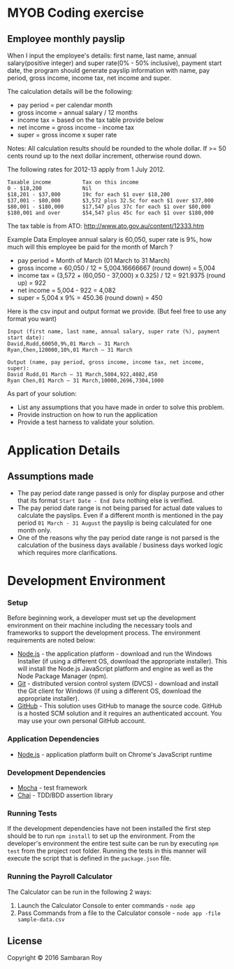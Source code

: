 # MYOB Coding exercise
## Employee monthly payslip

When I input the employee's details: first name, last name, annual salary(positive integer) and super rate(0% - 50% inclusive), payment start date, the program should generate payslip information with name, pay period,  gross income, income tax, net income and super.

The calculation details will be the following:
* pay period = per calendar month
* gross income = annual salary / 12 months
* income tax = based on the tax table provide below
* net income = gross income - income tax
* super = gross income x super rate

Notes: All calculation results should be rounded to the whole dollar. If >= 50 cents round up to the next dollar increment, otherwise round down.


The following rates for 2012-13 apply from 1 July 2012.

    Taxable income          Tax on this income
    0 - $18,200             Nil
    $18,201 - $37,000       19c for each $1 over $18,200
    $37,001 - $80,000       $3,572 plus 32.5c for each $1 over $37,000
    $80,001 - $180,000      $17,547 plus 37c for each $1 over $80,000
    $180,001 and over       $54,547 plus 45c for each $1 over $180,000

The tax table is from ATO: http://www.ato.gov.au/content/12333.htm

Example Data
Employee annual salary is 60,050, super rate is 9%, how much will this employee be paid for the month of March ?
- pay period = Month of March (01 March to 31 March)
- gross income = 60,050 / 12 = 5,004.16666667 (round down) = 5,004
- income tax = (3,572 + (60,050 - 37,000) x 0.325) / 12  = 921.9375 (round up) = 922
- net income = 5,004 - 922 = 4,082
- super = 5,004 x 9% = 450.36 (round down) = 450

Here is the csv input and output format we provide. (But feel free to use any format you want)

    Input (first name, last name, annual salary, super rate (%), payment start date):
    David,Rudd,60050,9%,01 March – 31 March
    Ryan,Chen,120000,10%,01 March – 31 March
    
    Output (name, pay period, gross income, income tax, net income, super):
    David Rudd,01 March – 31 March,5004,922,4082,450
    Ryan Chen,01 March – 31 March,10000,2696,7304,1000

As part of your solution:
- List any assumptions that you have made in order to solve this problem.
- Provide instruction on how to run the application
- Provide a test harness to validate your solution.

# Application Details
## Assumptions made
- The pay period date range passed is only for display purpose and other that its format `Start Date - End Date` nothing else is verified.
- The pay period date range is not being parsed for actual date values to calculate the payslips. Even if a different month is mentioned in the pay period `01 March - 31 August` the payslip is being calculated for one month only.
- One of the reasons why the pay period date range is not parsed is the calculation of the business days available / business days worked logic which requires more clarifications.

# Development Environment
### Setup
Before beginning work, a developer must set up the development environment on their machine including the necessary tools and frameworks to support the development process. The environment requirements are noted below:
* [Node.js](http://nodejs.org/download/) - the application platform - download and run the Windows Installer (if using a different OS, download the appropriate installer).  This will install the Node.js JavaScript platform and engine as well as the Node Package Manager (npm).
* [Git](http://git-scm.com/downloads) - distributed version control system (DVCS) - download and install the Git client for Windows (if using a different OS, download the appropriate installer).
* [GitHub](https://github.com/) - This solution uses GitHub to manage the source code.  GitHub is a hosted SCM solution and it requires an authenticated account.  You may use your own personal GitHub account.

### Application Dependencies
* [Node.js](http://nodejs.org/) - application platform built on Chrome's JavaScript runtime

### Development Dependencies
* [Mocha](http://visionmedia.github.io/mocha/) - test framework
* [Chai](http://chaijs.com/) - TDD/BDD assertion library

### Running Tests
If the development dependencies have not been installed the first step should be to run `npm install` to set up the environment. From the developer's environment the entire test suite can be run by executing `npm test` from the project root folder.  Running the tests in this manner will execute the script that is defined in the `package.json` file.

### Running the Payroll Calculator
The Calculator can be run in the following 2 ways:
  
  1. Launch the Calculator Console to enter commands - `node app`
  2. Pass Commands from a file to the Calculator console  - `node app -file sample-data.csv`


## License

Copyright © 2016 Sambaran Roy
